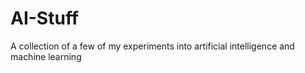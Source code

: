 # AI-Stuff
A collection of a few of my experiments into artificial intelligence and machine learning
